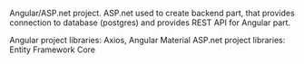 Angular/ASP.net project.
ASP.net used to create backend part, that provides connection to database (postgres) and provides REST API for Angular part.

Angular project libraries: Axios, Angular Material
ASP.net project libraries: Entity Framework Core
